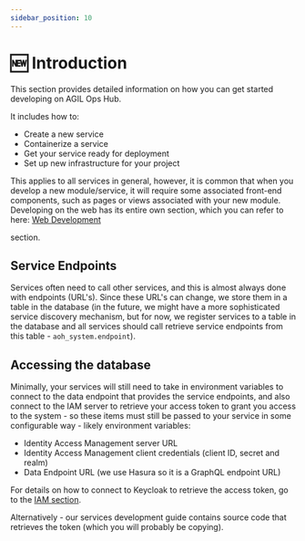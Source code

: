 ```yaml
---
sidebar_position: 10
---
```


# 🆕 Introduction

This section provides detailed information on how you can get started developing on AGIL Ops Hub.

It includes how to:

-   Create a new service
-   Containerize a service
-   Get your service ready for deployment
-   Set up new infrastructure for your project

This applies to all services in general, however, it is common that when you develop a new module/service, it
will require some associated front-end components, such as pages or views associated with your new module. Developing
on the web has its entire own section, which you can refer to here: [Web Development](/docs/40_web/05_introduction.md)

section.

## Service Endpoints

Services often need to call other services, and this is almost always done with endpoints (URL's). Since these URL's
can change, we store them in a table in the database (in the future, we might have a more sophisticated service
discovery mechanism, but for now, we register services to a table in the database and all services should call retrieve
service endpoints from this table - `aoh_system.endpoint`).

## Accessing the database

Minimally, your services will still need to take in environment variables to connect to the data endpoint that provides
the service endpoints, and also connect to the IAM server to retrieve your access token to grant you access to the
system - so these items must still be passed to your service in some configurable way - likely environment variables:

-   Identity Access Management server URL
-   Identity Access Management client credentials (client ID, secret and realm)
-   Data Endpoint URL (we use Hasura so it is a GraphQL endpoint URL)

For details on how to connect to Keycloak to retrieve the access token, go to the [IAM section](/docs/iam/introduction).

Alternatively - our services development guide contains source code that retrieves the token (which you will probably
be copying).
